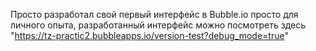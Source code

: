 Просто разработал свой первый интерфейс в Bubble.io просто для личного опыта, разработанный интерфейс можно посмотреть здесь "https://tz-practic2.bubbleapps.io/version-test?debug_mode=true"
